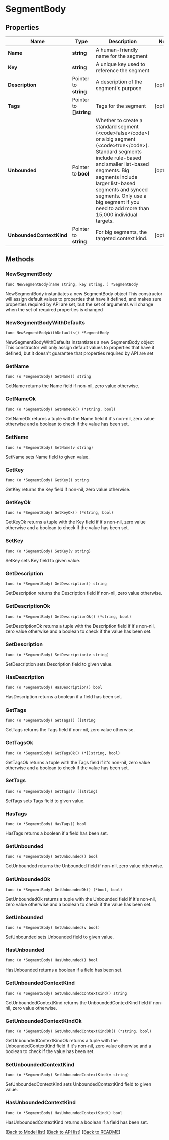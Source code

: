 # SegmentBody

## Properties

Name | Type | Description | Notes
------------ | ------------- | ------------- | -------------
**Name** | **string** | A human-friendly name for the segment | 
**Key** | **string** | A unique key used to reference the segment | 
**Description** | Pointer to **string** | A description of the segment&#39;s purpose | [optional] 
**Tags** | Pointer to **[]string** | Tags for the segment | [optional] 
**Unbounded** | Pointer to **bool** | Whether to create a standard segment (&lt;code&gt;false&lt;/code&gt;) or a big segment (&lt;code&gt;true&lt;/code&gt;). Standard segments include rule-based and smaller list-based segments. Big segments include larger list-based segments and synced segments. Only use a big segment if you need to add more than 15,000 individual targets. | [optional] 
**UnboundedContextKind** | Pointer to **string** | For big segments, the targeted context kind. | [optional] 

## Methods

### NewSegmentBody

`func NewSegmentBody(name string, key string, ) *SegmentBody`

NewSegmentBody instantiates a new SegmentBody object
This constructor will assign default values to properties that have it defined,
and makes sure properties required by API are set, but the set of arguments
will change when the set of required properties is changed

### NewSegmentBodyWithDefaults

`func NewSegmentBodyWithDefaults() *SegmentBody`

NewSegmentBodyWithDefaults instantiates a new SegmentBody object
This constructor will only assign default values to properties that have it defined,
but it doesn't guarantee that properties required by API are set

### GetName

`func (o *SegmentBody) GetName() string`

GetName returns the Name field if non-nil, zero value otherwise.

### GetNameOk

`func (o *SegmentBody) GetNameOk() (*string, bool)`

GetNameOk returns a tuple with the Name field if it's non-nil, zero value otherwise
and a boolean to check if the value has been set.

### SetName

`func (o *SegmentBody) SetName(v string)`

SetName sets Name field to given value.


### GetKey

`func (o *SegmentBody) GetKey() string`

GetKey returns the Key field if non-nil, zero value otherwise.

### GetKeyOk

`func (o *SegmentBody) GetKeyOk() (*string, bool)`

GetKeyOk returns a tuple with the Key field if it's non-nil, zero value otherwise
and a boolean to check if the value has been set.

### SetKey

`func (o *SegmentBody) SetKey(v string)`

SetKey sets Key field to given value.


### GetDescription

`func (o *SegmentBody) GetDescription() string`

GetDescription returns the Description field if non-nil, zero value otherwise.

### GetDescriptionOk

`func (o *SegmentBody) GetDescriptionOk() (*string, bool)`

GetDescriptionOk returns a tuple with the Description field if it's non-nil, zero value otherwise
and a boolean to check if the value has been set.

### SetDescription

`func (o *SegmentBody) SetDescription(v string)`

SetDescription sets Description field to given value.

### HasDescription

`func (o *SegmentBody) HasDescription() bool`

HasDescription returns a boolean if a field has been set.

### GetTags

`func (o *SegmentBody) GetTags() []string`

GetTags returns the Tags field if non-nil, zero value otherwise.

### GetTagsOk

`func (o *SegmentBody) GetTagsOk() (*[]string, bool)`

GetTagsOk returns a tuple with the Tags field if it's non-nil, zero value otherwise
and a boolean to check if the value has been set.

### SetTags

`func (o *SegmentBody) SetTags(v []string)`

SetTags sets Tags field to given value.

### HasTags

`func (o *SegmentBody) HasTags() bool`

HasTags returns a boolean if a field has been set.

### GetUnbounded

`func (o *SegmentBody) GetUnbounded() bool`

GetUnbounded returns the Unbounded field if non-nil, zero value otherwise.

### GetUnboundedOk

`func (o *SegmentBody) GetUnboundedOk() (*bool, bool)`

GetUnboundedOk returns a tuple with the Unbounded field if it's non-nil, zero value otherwise
and a boolean to check if the value has been set.

### SetUnbounded

`func (o *SegmentBody) SetUnbounded(v bool)`

SetUnbounded sets Unbounded field to given value.

### HasUnbounded

`func (o *SegmentBody) HasUnbounded() bool`

HasUnbounded returns a boolean if a field has been set.

### GetUnboundedContextKind

`func (o *SegmentBody) GetUnboundedContextKind() string`

GetUnboundedContextKind returns the UnboundedContextKind field if non-nil, zero value otherwise.

### GetUnboundedContextKindOk

`func (o *SegmentBody) GetUnboundedContextKindOk() (*string, bool)`

GetUnboundedContextKindOk returns a tuple with the UnboundedContextKind field if it's non-nil, zero value otherwise
and a boolean to check if the value has been set.

### SetUnboundedContextKind

`func (o *SegmentBody) SetUnboundedContextKind(v string)`

SetUnboundedContextKind sets UnboundedContextKind field to given value.

### HasUnboundedContextKind

`func (o *SegmentBody) HasUnboundedContextKind() bool`

HasUnboundedContextKind returns a boolean if a field has been set.


[[Back to Model list]](../README.md#documentation-for-models) [[Back to API list]](../README.md#documentation-for-api-endpoints) [[Back to README]](../README.md)



